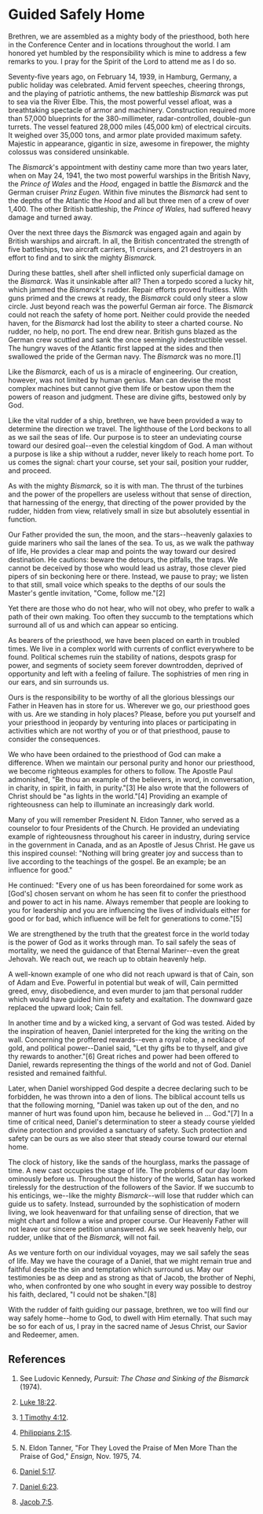 # Guided Safely Home

Brethren, we are assembled as a mighty body of the priesthood, both here in
the Conference Center and in locations throughout the world. I am honored yet
humbled by the responsibility which is mine to address a few remarks to you. I
pray for the Spirit of the Lord to attend me as I do so.

Seventy-five years ago, on February 14, 1939, in Hamburg, Germany, a public
holiday was celebrated. Amid fervent speeches, cheering throngs, and the
playing of patriotic anthems, the new battleship _Bismarck_ was put to sea via
the River Elbe. This, the most powerful vessel afloat, was a breathtaking
spectacle of armor and machinery. Construction required more than 57,000
blueprints for the 380-millimeter, radar-controlled, double-gun turrets. The
vessel featured 28,000 miles (45,000 km) of electrical circuits. It weighed
over 35,000 tons, and armor plate provided maximum safety. Majestic in
appearance, gigantic in size, awesome in firepower, the mighty colossus was
considered unsinkable.

The _Bismarck_'s appointment with destiny came more than two years later, when
on May 24, 1941, the two most powerful warships in the British Navy, the
_Prince of Wales_ and the _Hood,_ engaged in battle the _Bismarck_ and the
German cruiser _Prinz Eugen._ Within five minutes the _Bismarck_ had sent to
the depths of the Atlantic the _Hood_ and all but three men of a crew of over
1,400. The other British battleship, the _Prince of Wales,_ had suffered heavy
damage and turned away.

Over the next three days the _Bismarck_ was engaged again and again by British
warships and aircraft. In all, the British concentrated the strength of five
battleships, two aircraft carriers, 11 cruisers, and 21 destroyers in an
effort to find and to sink the mighty _Bismarck._

During these battles, shell after shell inflicted only superficial damage on
the _Bismarck._ Was it unsinkable after all? Then a torpedo scored a lucky
hit, which jammed the _Bismarck_'s rudder. Repair efforts proved fruitless.
With guns primed and the crews at ready, the _Bismarck_ could only steer a
slow circle. Just beyond reach was the powerful German air force. The
_Bismarck_ could not reach the safety of home port. Neither could provide the
needed haven, for the _Bismarck_ had lost the ability to steer a charted
course. No rudder, no help, no port. The end drew near. British guns blazed as
the German crew scuttled and sank the once seemingly indestructible vessel.
The hungry waves of the Atlantic first lapped at the sides and then swallowed
the pride of the German navy. The _Bismarck_ was no more.[1]

Like the _Bismarck,_ each of us is a miracle of engineering. Our creation,
however, was not limited by human genius. Man can devise the most complex
machines but cannot give them life or bestow upon them the powers of reason
and judgment. These are divine gifts, bestowed only by God.

Like the vital rudder of a ship, brethren, we have been provided a way to
determine the direction we travel. The lighthouse of the Lord beckons to all
as we sail the seas of life. Our purpose is to steer an undeviating course
toward our desired goal--even the celestial kingdom of God. A man without a
purpose is like a ship without a rudder, never likely to reach home port. To
us comes the signal: chart your course, set your sail, position your rudder,
and proceed.

As with the mighty _Bismarck,_ so it is with man. The thrust of the turbines
and the power of the propellers are useless without that sense of direction,
that harnessing of the energy, that directing of the power provided by the
rudder, hidden from view, relatively small in size but absolutely essential in
function.

Our Father provided the sun, the moon, and the stars--heavenly galaxies to
guide mariners who sail the lanes of the sea. To us, as we walk the pathway of
life, He provides a clear map and points the way toward our desired
destination. He cautions: beware the detours, the pitfalls, the traps. We
cannot be deceived by those who would lead us astray, those clever pied pipers
of sin beckoning here or there. Instead, we pause to pray; we listen to that
still, small voice which speaks to the depths of our souls the Master's gentle
invitation, "Come, follow me."[2]

Yet there are those who do not hear, who will not obey, who prefer to walk a
path of their own making. Too often they succumb to the temptations which
surround all of us and which can appear so enticing.

As bearers of the priesthood, we have been placed on earth in troubled times.
We live in a complex world with currents of conflict everywhere to be found.
Political schemes ruin the stability of nations, despots grasp for power, and
segments of society seem forever downtrodden, deprived of opportunity and left
with a feeling of failure. The sophistries of men ring in our ears, and sin
surrounds us.

Ours is the responsibility to be worthy of all the glorious blessings our
Father in Heaven has in store for us. Wherever we go, our priesthood goes with
us. Are we standing in holy places? Please, before you put yourself and your
priesthood in jeopardy by venturing into places or participating in activities
which are not worthy of you or of that priesthood, pause to consider the
consequences.

We who have been ordained to the priesthood of God can make a difference. When
we maintain our personal purity and honor our priesthood, we become righteous
examples for others to follow. The Apostle Paul admonished, "Be thou an
example of the believers, in word, in conversation, in charity, in spirit, in
faith, in purity."[3] He also wrote that the followers of Christ should be "as
lights in the world."[4] Providing an example of righteousness can help to
illuminate an increasingly dark world.

Many of you will remember President N. Eldon Tanner, who served as a counselor
to four Presidents of the Church. He provided an undeviating example of
righteousness throughout his career in industry, during service in the
government in Canada, and as an Apostle of Jesus Christ. He gave us this
inspired counsel: "Nothing will bring greater joy and success than to live
according to the teachings of the gospel. Be an example; be an influence for
good."

He continued: "Every one of us has been foreordained for some work as [God's]
chosen servant on whom he has seen fit to confer the priesthood and power to
act in his name. Always remember that people are looking to you for leadership
and you are influencing the lives of individuals either for good or for bad,
which influence will be felt for generations to come."[5]

We are strengthened by the truth that the greatest force in the world today is
the power of God as it works through man. To sail safely the seas of
mortality, we need the guidance of that Eternal Mariner--even the great
Jehovah. We reach out, we reach up to obtain heavenly help.

A well-known example of one who did not reach upward is that of Cain, son of
Adam and Eve. Powerful in potential but weak of will, Cain permitted greed,
envy, disobedience, and even murder to jam that personal rudder which would
have guided him to safety and exaltation. The downward gaze replaced the
upward look; Cain fell.

In another time and by a wicked king, a servant of God was tested. Aided by
the inspiration of heaven, Daniel interpreted for the king the writing on the
wall. Concerning the proffered rewards--even a royal robe, a necklace of gold,
and political power--Daniel said, "Let thy gifts be to thyself, and give thy
rewards to another."[6] Great riches and power had been offered to Daniel,
rewards representing the things of the world and not of God. Daniel resisted
and remained faithful.

Later, when Daniel worshipped God despite a decree declaring such to be
forbidden, he was thrown into a den of lions. The biblical account tells us
that the following morning, "Daniel was taken up out of the den, and no manner
of hurt was found upon him, because he believed in ... God."[7] In a time of
critical need, Daniel's determination to steer a steady course yielded divine
protection and provided a sanctuary of safety. Such protection and safety can
be ours as we also steer that steady course toward our eternal home.

The clock of history, like the sands of the hourglass, marks the passage of
time. A new cast occupies the stage of life. The problems of our day loom
ominously before us. Throughout the history of the world, Satan has worked
tirelessly for the destruction of the followers of the Savior. If we succumb
to his enticings, we--like the mighty _Bismarck_--will lose that rudder which
can guide us to safety. Instead, surrounded by the sophistication of modern
living, we look heavenward for that unfailing sense of direction, that we
might chart and follow a wise and proper course. Our Heavenly Father will not
leave our sincere petition unanswered. As we seek heavenly help, our rudder,
unlike that of the _Bismarck,_ will not fail.

As we venture forth on our individual voyages, may we sail safely the seas of
life. May we have the courage of a Daniel, that we might remain true and
faithful despite the sin and temptation which surround us. May our testimonies
be as deep and as strong as that of Jacob, the brother of Nephi, who, when
confronted by one who sought in every way possible to destroy his faith,
declared, "I could not be shaken."[8]

With the rudder of faith guiding our passage, brethren, we too will find our
way safely home--home to God, to dwell with Him eternally. That such may be so
for each of us, I pray in the sacred name of Jesus Christ, our Savior and
Redeemer, amen.

## References

  1. See Ludovic Kennedy, _Pursuit: The Chase and Sinking of the Bismarck_ (1974).

  2. [Luke 18:22](https://www.lds.org/scriptures/nt/luke/18.22?lang=eng#21).

  3. [1 Timothy 4:12](https://www.lds.org/scriptures/nt/1-tim/4.12?lang=eng#11).

  4. [Philippians 2:15](https://www.lds.org/scriptures/nt/philip/2.15?lang=eng#14).

  5. N. Eldon Tanner, "For They Loved the Praise of Men More Than the Praise of God," _Ensign,_ Nov. 1975, 74.

  6. [Daniel 5:17](https://www.lds.org/scriptures/ot/dan/5.17?lang=eng#16).

  7. [Daniel 6:23](https://www.lds.org/scriptures/ot/dan/6.23?lang=eng#22).

  8. [Jacob 7:5](https://www.lds.org/scriptures/bofm/jacob/7.5?lang=eng#4).

